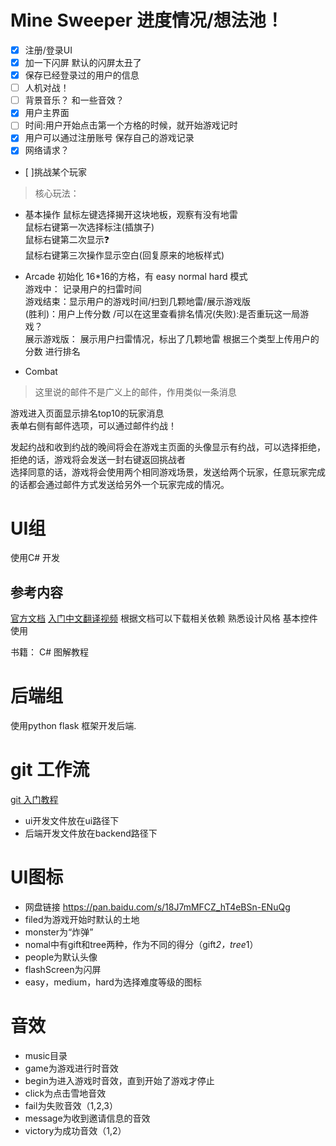 # Mine Sweeper 进度情况/想法池！

- [x] 注册/登录UI
- [x] 加一下闪屏 默认的闪屏太丑了
- [x] 保存已经登录过的用户的信息
- [ ] 人机对战！
- [ ] 背景音乐？ 和一些音效？
- [x] 用户主界面
- [ ] 时间:用户开始点击第一个方格的时候，就开始游戏记时
- [x] 用户可以通过注册账号 保存自己的游戏记录
- [x] 网络请求？
- [ ]挑战某个玩家


> 核心玩法：
- 基本操作
鼠标左键选择揭开这块地板，观察有没有地雷<br>
鼠标右键第一次选择标注(插旗子)<br>
鼠标右键第二次显示❓<br>
鼠标右键第三次操作显示空白(回复原来的地板样式)

- Arcade
初始化 16*16的方格，有 easy normal hard 模式<br>
游戏中： 记录用户的扫雷时间 <br>
游戏结束：显示用户的游戏时间/扫到几颗地雷/展示游戏版<br>
(胜利)：用户上传分数 /可以在这里查看排名情况(失败):是否重玩这一局游戏？<br>
展示游戏版： 展示用户扫雷情况，标出了几颗地雷
根据三个类型上传用户的分数 进行排名

- Combat
>这里说的邮件不是广义上的邮件，作用类似一条消息

游戏进入页面显示排名top10的玩家消息<br>
表单右侧有邮件选项，可以通过邮件约战！<br>

发起约战和收到约战的晚间将会在游戏主页面的头像显示有约战，可以选择拒绝，拒绝的话，游戏将会发送一封右键返回挑战者<br>
选择同意的话，游戏将会使用两个相同游戏场景，发送给两个玩家，任意玩家完成的话都会通过邮件方式发送给另外一个玩家完成的情况。

# UI组
使用C# 开发
## 参考内容
[官方文档](https://docs.microsoft.com/zh-cn/windows/uwp/get-started/your-first-app)
[入门中文翻译视频](https://zhuanlan.zhihu.com/p/20364660)
根据文档可以下载相关依赖 熟悉设计风格 基本控件使用

书籍： C# 图解教程

# 后端组
使用python flask 框架开发后端.


# git 工作流
[git 入门教程](https://git-scm.com/book/zh/v1/Git-%E5%9F%BA%E7%A1%80)

- ui开发文件放在ui路径下
- 后端开发文件放在backend路径下

# UI图标
- 网盘链接 https://pan.baidu.com/s/18J7mMFCZ_hT4eBSn-ENuQg
- filed为游戏开始时默认的土地
- monster为“炸弹”
- nomal中有gift和tree两种，作为不同的得分（gift*2，tree*1）
- people为默认头像
- flashScreen为闪屏
- easy，medium，hard为选择难度等级的图标

# 音效
- music目录
- game为游戏进行时音效
- begin为进入游戏时音效，直到开始了游戏才停止
- click为点击雪地音效
- fail为失败音效（1,2,3）
- message为收到邀请信息的音效
- victory为成功音效（1,2）

